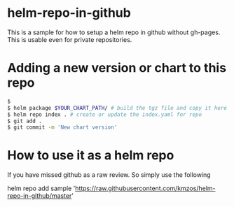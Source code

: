 # helm-repo-in-github

This is a sample for how to setup a helm repo in github without gh-pages. This is usable even for private repositories.


# Adding a new version or chart to this repo

```bash
$ 
$ helm package $YOUR_CHART_PATH/ # build the tgz file and copy it here
$ helm repo index . # create or update the index.yaml for repo
$ git add .
$ git commit -m 'New chart version'
```

# How to use it as a helm repo

If you have missed github as a raw review. So simply use the following

helm repo add sample 'https://raw.githubusercontent.com/kmzos/helm-repo-in-github/master'